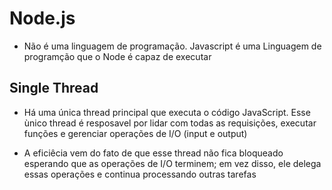 # Node.js

- Não é uma linguagem de programação. Javascript é uma Linguagem de programção que o Node é capaz de executar

## Single Thread

- Há uma única thread principal que executa o código JavaScript. Esse ùnico thread é resposavel por lidar com todas as requisições, executar funções e gerenciar operações de I/O (input e output)

- A eficiêcia vem do fato de que esse thread não fica bloqueado esperando que as operações de I/O terminem; em vez disso, ele delega essas operações e continua processando outras tarefas